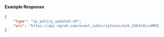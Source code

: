<!-- Code generated for API Clients. DO NOT EDIT. -->

#### Example Response

```json
{
	"type": "ip_policy_updated.v0",
	"uri": "https://api.ngrok.com/event_subscriptions/esb_2XH3sXLxnMP8XN0NRuzX2zLxnQz/sources/ip_policy_updated.v0"
}
```
